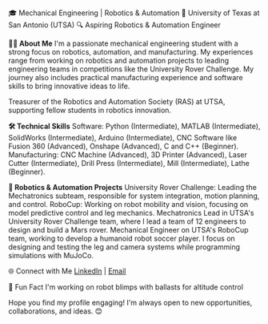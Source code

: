 🎓 Mechanical Engineering | Robotics & Automation
🚀 University of Texas at San Antonio (UTSA)
🔍 Aspiring Robotics & Automation Engineer

**👨‍🔧 About Me**
I'm a passionate mechanical engineering student with a strong focus on robotics, automation, and manufacturing. My experiences range from working on robotics and automation projects to leading engineering teams in competitions like the University Rover Challenge. My journey also includes practical manufacturing experience and software skills to bring innovative ideas to life.

Treasurer of the Robotics and Automation Society (RAS) at UTSA, supporting fellow students in robotics innovation.

**🛠️ Technical Skills**
Software: Python (Intermediate), MATLAB (Intermediate), SolidWorks (Intermediate), Arduino (Intermediate), CNC Software like Fusion 360 (Advanced), Onshape (Advanced), C and C++ (Beginner).
Manufacturing: CNC Machine (Advanced), 3D Printer (Advanced), Laser Cutter (Intermediate), Drill Press (Intermediate), Mill (Intermediate), Lathe (Beginner).

**🤖 Robotics & Automation Projects**
University Rover Challenge: Leading the Mechatronics subteam, responsible for system integration, motion planning, and control.
RoboCup: Working on robot mobility and vision, focusing on model predictive control and leg mechanics.
Mechatronics Lead in UTSA's University Rover Challenge team, where I lead a team of 12 engineers to design and build a Mars rover.
Mechanical Engineer on UTSA's RoboCup team, working to develop a humanoid robot soccer player. I focus on designing and testing the leg and camera systems while programming simulations with MuJoCo.

🌐 Connect with Me
[LinkedIn](https://www.linkedin.com/in/alejandromperez714/) | [Email](Alejadromperez714@gmail.com)

🎉 Fun Fact
I'm working on robot blimps with ballasts for altitude control

Hope you find my profile engaging! I'm always open to new opportunities, collaborations, and ideas. 😊
